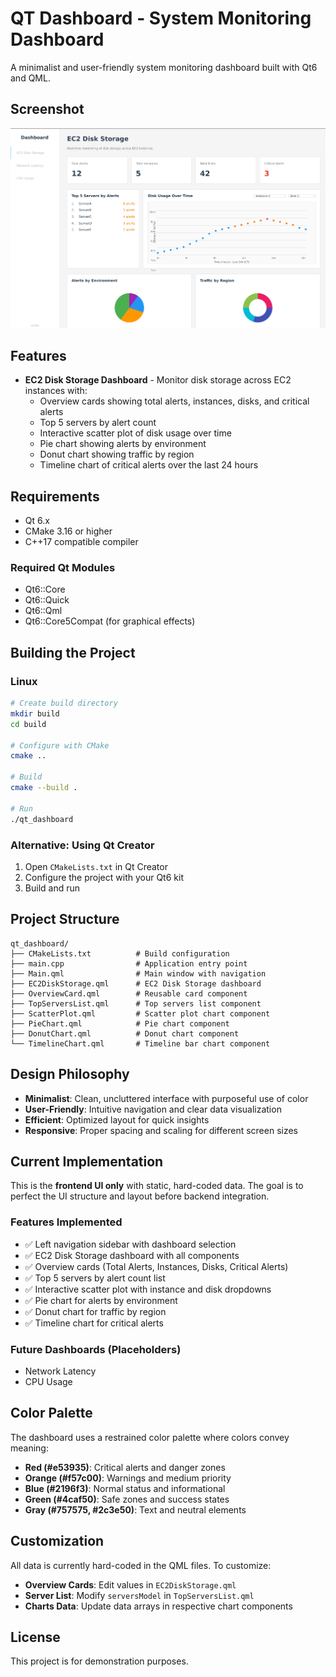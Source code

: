 # QT Dashboard - System Monitoring Dashboard

A minimalist and user-friendly system monitoring dashboard built with Qt6 and QML.

## Screenshot
![Dashboard](screenshot.png)


## Features

- **EC2 Disk Storage Dashboard** - Monitor disk storage across EC2 instances with:
  - Overview cards showing total alerts, instances, disks, and critical alerts
  - Top 5 servers by alert count
  - Interactive scatter plot of disk usage over time
  - Pie chart showing alerts by environment
  - Donut chart showing traffic by region
  - Timeline chart of critical alerts over the last 24 hours

## Requirements

- Qt 6.x
- CMake 3.16 or higher
- C++17 compatible compiler

### Required Qt Modules

- Qt6::Core
- Qt6::Quick
- Qt6::Qml
- Qt6::Core5Compat (for graphical effects)

## Building the Project

### Linux

```bash
# Create build directory
mkdir build
cd build

# Configure with CMake
cmake ..

# Build
cmake --build .

# Run
./qt_dashboard
```

### Alternative: Using Qt Creator

1. Open `CMakeLists.txt` in Qt Creator
2. Configure the project with your Qt6 kit
3. Build and run

## Project Structure

```
qt_dashboard/
├── CMakeLists.txt          # Build configuration
├── main.cpp                # Application entry point
├── Main.qml                # Main window with navigation
├── EC2DiskStorage.qml      # EC2 Disk Storage dashboard
├── OverviewCard.qml        # Reusable card component
├── TopServersList.qml      # Top servers list component
├── ScatterPlot.qml         # Scatter plot chart component
├── PieChart.qml            # Pie chart component
├── DonutChart.qml          # Donut chart component
└── TimelineChart.qml       # Timeline bar chart component
```

## Design Philosophy

- **Minimalist**: Clean, uncluttered interface with purposeful use of color
- **User-Friendly**: Intuitive navigation and clear data visualization
- **Efficient**: Optimized layout for quick insights
- **Responsive**: Proper spacing and scaling for different screen sizes

## Current Implementation

This is the **frontend UI only** with static, hard-coded data. The goal is to perfect the UI structure and layout before backend integration.

### Features Implemented

- ✅ Left navigation sidebar with dashboard selection
- ✅ EC2 Disk Storage dashboard with all components
- ✅ Overview cards (Total Alerts, Instances, Disks, Critical Alerts)
- ✅ Top 5 servers by alert count list
- ✅ Interactive scatter plot with instance and disk dropdowns
- ✅ Pie chart for alerts by environment
- ✅ Donut chart for traffic by region
- ✅ Timeline chart for critical alerts

### Future Dashboards (Placeholders)

- Network Latency
- CPU Usage

## Color Palette

The dashboard uses a restrained color palette where colors convey meaning:

- **Red (#e53935)**: Critical alerts and danger zones
- **Orange (#f57c00)**: Warnings and medium priority
- **Blue (#2196f3)**: Normal status and informational
- **Green (#4caf50)**: Safe zones and success states
- **Gray (#757575, #2c3e50)**: Text and neutral elements

## Customization

All data is currently hard-coded in the QML files. To customize:

- **Overview Cards**: Edit values in `EC2DiskStorage.qml`
- **Server List**: Modify `serversModel` in `TopServersList.qml`
- **Charts Data**: Update data arrays in respective chart components

## License

This project is for demonstration purposes.
